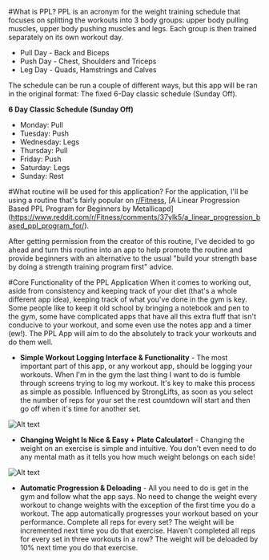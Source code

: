 #What is PPL?
PPL is an acronym for the weight training schedule that focuses on splitting the workouts into 3 body groups: upper body pulling muscles, upper body pushing muscles and legs. Each group is then trained separately on its own workout day. 

- Pull Day - Back and Biceps
- Push Day - Chest, Shoulders and Triceps
- Leg Day - Quads, Hamstrings and Calves

The schedule can be run a couple of different ways, but this app will be ran in the original format: The fixed 6-Day classic schedule (Sunday Off).

**6 Day Classic Schedule (Sunday Off)**
- Monday: Pull 
- Tuesday: Push
- Wednesday: Legs
- Thursday: Pull 
- Friday: Push 
- Saturday: Legs
- Sunday: Rest

#What routine will be used for this application?
For the application, I'll be using a routine that's fairly popular on [r/Fitness](http://reddit.com/r/fitness), [A Linear Progression Based PPL Program for Beginners by Metallicapd] (https://www.reddit.com/r/Fitness/comments/37ylk5/a_linear_progression_based_ppl_program_for/).

After getting permission from the creator of this routine, I've decided to go ahead and turn this routine into an app to help promote the routine and provide beginners with an alternative to the usual "build your strength base by doing a strength training program first" advice.

#Core Functionality of the PPL Application
When it comes to working out, aside from consistency and keeping track of your diet (that's a whole different app idea), keeping track of what you've done in the gym is key. Some people like to keep it old school by bringing a notebook and pen to the gym, some have complicated apps that have all this extra fluff that isn't conducive to your workout, and some even use the notes app and a timer (ew!). The PPL App will aim to do the absolutely to track your workouts and do them well.

- **Simple Workout Logging Interface & Functionality** - The most important part of this app, or any workout app, should be logging your workouts. When I'm in the gym the last thing I want to do is fumble through screens trying to log my workout. It's key to make this process as simple as possible. Influenced by StrongLifts, as soon as you select the number of reps for your set the rest countdown will start and then go off when it's time for another set.

![Alt text](http://i.imgur.com/5X3rDlN.png "Workout Home Screen")

- **Changing Weight Is Nice & Easy + Plate Calculator!** - Changing the weight on an exercise is simple and intuitive. You don't even need to do any mental math as it tells you how much weight belongs on each side!

![Alt text](http://i.imgur.com/wzBkUD6.png "Weight Change Screen")

- **Automatic Progression & Deloading** - All you need to do is get in the gym and follow what the app says. No need to change the weight every workout to change weights with the exception of the first time you do a workout. The app automatically progresses your workout based on your performance. Complete all reps for every set? The weight will be incremented next time you do that exercise. Haven't completed all reps for every set in three workouts in a row? The weight will be deloaded by 10% next time you do that exercise.
